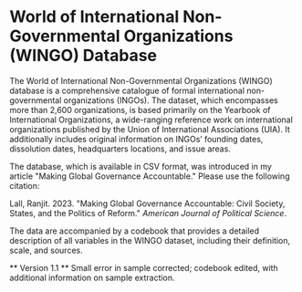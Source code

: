 # World of International Non-Governmental Organizations (WINGO) Database 

The World of International Non-Governmental Organizations (WINGO) database is a comprehensive catalogue of formal international non-governmental organizations (INGOs). The dataset, which encompasses more than 2,600 organizations, is based primarily on the Yearbook of International Organizations, a wide-ranging reference work on international organizations published by the Union of International Associations (UIA). It additionally includes original information on INGOs’ founding dates, dissolution dates, headquarters locations, and issue areas.

The database, which is available in CSV format, was introduced in my article "Making Global Governance Accountable." Please use the following citation:

Lall, Ranjit. 2023. "Making Global Governance Accountable: Civil Society, States, and the Politics of Reform." _American Journal of Political Science_.

The data are accompanied by a codebook that provides a detailed description of all variables in the WINGO dataset, including their definition, scale, and sources.

** Version 1.1 **
Small error in sample corrected; codebook edited, with additional information on sample extraction.
